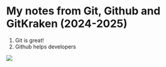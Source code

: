 # My notes from Git, Github and GitKraken (2024-2025)

1. Git is great!
2. Github helps developers

![](https://images.app.goo.gl/zEX42uDmLRRUrPcn6)
